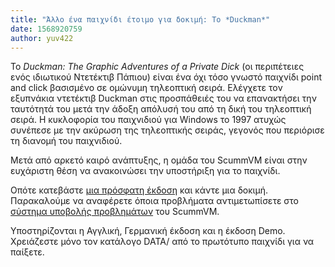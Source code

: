 ```yaml
---
title: "Άλλο ένα παιχνίδι έτοιμο για δοκιμή: Το *Duckman*"
date: 1568920759
author: yuv422
---
```


Το *Duckman: The Graphic Adventures of a Private Dick* (οι περιπέτειες ενός ιδιωτικού Ντετέκτιβ Πάπιου) είναι ένα όχι τόσο γνωστό παιχνίδι point and click βασισμένο σε ομώνυμη τηλεοπτική σειρά. Ελέγχετε τον εξυπνάκια ντετέκτιβ Duckman στις προσπάθειές του να επανακτήσει την ταυτότητά του μετά την άδοξη απόλυσή του από τη δική του τηλεοπτική σειρά. Η κυκλοφορία του παιχνιδιού για Windows το 1997 ατυχώς συνέπεσε με την ακύρωση της τηλεοπτικής σειράς, γεγονός που περιόρισε τη διανομή του παιχνιδιού.

Μετά από αρκετό καιρό ανάπτυξης, η ομάδα του ScummVM είναι στην ευχάριστη θέση να ανακοινώσει την υποστήριξη για το παιχνίδι.

Οπότε κατεβάστε [μια πρόσφατη έκδοση](https://buildbot.scummvm.org/builds.html) και κάντε μια δοκιμή. Παρακαλούμε να αναφέρετε όποια προβλήματα αντιμετωπίσετε στο [σύστημα υποβολής προβλημάτων](https://bugs.scummvm.org/) του ScummVM.

Υποστηρίζονται η Αγγλική, Γερμανική έκδοση και η έκδοση Demo. Χρειάζεστε μόνο τον κατάλογο DATA/ από το πρωτότυπο παιχνίδι για να παίξετε.
